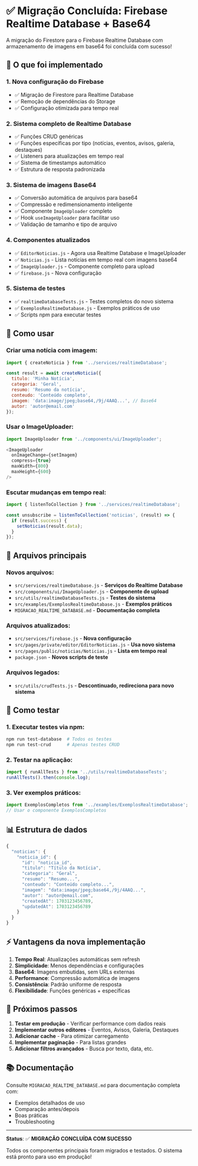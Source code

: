 # ✅ Migração Concluída: Firebase Realtime Database + Base64

A migração do Firestore para o Firebase Realtime Database com armazenamento de imagens em base64 foi concluída com sucesso!

## 🎯 O que foi implementado

### 1. **Nova configuração do Firebase**
- ✅ Migração de Firestore para Realtime Database
- ✅ Remoção de dependências do Storage
- ✅ Configuração otimizada para tempo real

### 2. **Sistema completo de Realtime Database**
- ✅ Funções CRUD genéricas
- ✅ Funções específicas por tipo (notícias, eventos, avisos, galeria, destaques)
- ✅ Listeners para atualizações em tempo real
- ✅ Sistema de timestamps automático
- ✅ Estrutura de resposta padronizada

### 3. **Sistema de imagens Base64**
- ✅ Conversão automática de arquivos para base64
- ✅ Compressão e redimensionamento inteligente
- ✅ Componente `ImageUploader` completo
- ✅ Hook `useImageUploader` para facilitar uso
- ✅ Validação de tamanho e tipo de arquivo

### 4. **Componentes atualizados**
- ✅ `EditorNoticias.js` - Agora usa Realtime Database e ImageUploader
- ✅ `Noticias.js` - Lista notícias em tempo real com imagens base64
- ✅ `ImageUploader.js` - Componente completo para upload
- ✅ `firebase.js` - Nova configuração

### 5. **Sistema de testes**
- ✅ `realtimeDatabaseTests.js` - Testes completos do novo sistema
- ✅ `ExemplosRealtimeDatabase.js` - Exemplos práticos de uso
- ✅ Scripts npm para executar testes

## 🚀 Como usar

### Criar uma notícia com imagem:
```javascript
import { createNoticia } from '../services/realtimeDatabase';

const result = await createNoticia({
  titulo: 'Minha Notícia',
  categoria: 'Geral',
  resumo: 'Resumo da notícia',
  conteudo: 'Conteúdo completo',
  imagem: 'data:image/jpeg;base64,/9j/4AAQ...', // Base64
  autor: 'autor@email.com'
});
```

### Usar o ImageUploader:
```javascript
import ImageUploader from '../components/ui/ImageUploader';

<ImageUploader
  onImageChange={setImagem}
  compress={true}
  maxWidth={800}
  maxHeight={600}
/>
```

### Escutar mudanças em tempo real:
```javascript
import { listenToCollection } from '../services/realtimeDatabase';

const unsubscribe = listenToCollection('noticias', (result) => {
  if (result.success) {
    setNoticias(result.data);
  }
});
```

## 📁 Arquivos principais

### Novos arquivos:
- `src/services/realtimeDatabase.js` - **Serviços do Realtime Database**
- `src/components/ui/ImageUploader.js` - **Componente de upload**
- `src/utils/realtimeDatabaseTests.js` - **Testes do sistema**
- `src/examples/ExemplosRealtimeDatabase.js` - **Exemplos práticos**
- `MIGRACAO_REALTIME_DATABASE.md` - **Documentação completa**

### Arquivos atualizados:
- `src/services/firebase.js` - **Nova configuração**
- `src/pages/private/editor/EditorNoticias.js` - **Usa novo sistema**
- `src/pages/public/noticias/Noticias.js` - **Lista em tempo real**
- `package.json` - **Novos scripts de teste**

### Arquivos legados:
- `src/utils/crudTests.js` - **Descontinuado, redireciona para novo sistema**

## 🧪 Como testar

### 1. Executar testes via npm:
```bash
npm run test-database  # Todos os testes
npm run test-crud      # Apenas testes CRUD
```

### 2. Testar na aplicação:
```javascript
import { runAllTests } from '../utils/realtimeDatabaseTests';
runAllTests().then(console.log);
```

### 3. Ver exemplos práticos:
```javascript
import ExemplosCompletos from '../examples/ExemplosRealtimeDatabase';
// Usar o componente ExemplosCompletos
```

## 📊 Estrutura de dados

```javascript
{
  "noticias": {
    "noticia_id": {
      "id": "noticia_id",
      "titulo": "Título da Notícia",
      "categoria": "Geral",
      "resumo": "Resumo...",
      "conteudo": "Conteúdo completo...",
      "imagem": "data:image/jpeg;base64,/9j/4AAQ...",
      "autor": "autor@email.com",
      "createdAt": 1703123456789,
      "updatedAt": 1703123456789
    }
  }
}
```

## ⚡ Vantagens da nova implementação

1. **Tempo Real**: Atualizações automáticas sem refresh
2. **Simplicidade**: Menos dependências e configurações
3. **Base64**: Imagens embutidas, sem URLs externas
4. **Performance**: Compressão automática de imagens
5. **Consistência**: Padrão uniforme de resposta
6. **Flexibilidade**: Funções genéricas + específicas

## 🔧 Próximos passos

1. **Testar em produção** - Verificar performance com dados reais
2. **Implementar outros editores** - Eventos, Avisos, Galeria, Destaques
3. **Adicionar cache** - Para otimizar carregamento
4. **Implementar paginação** - Para listas grandes
5. **Adicionar filtros avançados** - Busca por texto, data, etc.

## 📚 Documentação

Consulte `MIGRACAO_REALTIME_DATABASE.md` para documentação completa com:
- Exemplos detalhados de uso
- Comparação antes/depois
- Boas práticas
- Troubleshooting

---

**Status**: ✅ **MIGRAÇÃO CONCLUÍDA COM SUCESSO**

Todos os componentes principais foram migrados e testados. O sistema está pronto para uso em produção!
